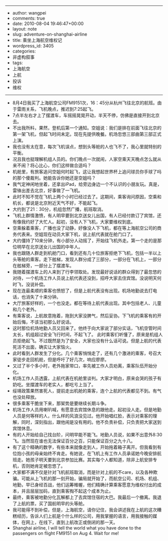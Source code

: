 - --
- author: wangpei
- comments: true
- date: 2010-08-04 19:46:47+00:00
- layout: note
- slug: adventure-on-shanghai-airline
- title: 乘坐上海航空维权记
- wordpress_id: 3405
- categories:
- 非虚构叙事
- tags:
- 上海航空
- 上航
- 投诉
- 维权
- --
- 8月4日我买了上海航空公司FM9151次，16：45分从杭州飞往北京的航班。由于雷雨关系，飞机晚点，推迟到7:25起飞。
- 7点半左右才上了摆渡车，车摇摇晃晃开动，半天不停，仿佛是直接开到北京去。
- 不出我所料，果然，登机后第一个通知。空姐说：我们是排在前面飞往北京的第一架飞机，但起飞时间未定。现在先提供晚餐。机场忽悠三部曲第三部正式上演。
- 我也没有太在意，每次飞机误点，想到头等舱的人也飞不了，我心里就特别的平衡。
- 况且我也挺理解机组人员的。你们晚点一次就闹，人家空乘天天晚点怎么就从来不闹？将心比心，你们这样做合适吗？ 
- 机舱里，有旅客追问空姐何时起飞，这让我想起世界杯上追问球员你手球了吗的那个傻裁判。她能告诉你她还是空姐吗？  
- 我气定神闲地坐着，还拿出iPad，给旁边身边一个不认识的小朋友玩。真是，雷锋出差去北京，好事做了一飞机。
- 此时不知不觉在飞机上两个小时已经过去了。这期间，乘客询问原因，空乘和机长，都说是北京附近天气不好，不能起飞。
- 大约到了21：30分，机组忽然广播，航班取消。
- 飞机上群情激愤，有人明早要到北京送女儿出国，有人已经付款订了宾馆，还有像我约好了大忙人。起初，没有人下飞机，大家要维权到底。
- 空乘躲着乘客，广播也没了动静，好像没人下飞机，都在等上海航空公司的商务代表来。空姐现在动员大家下机，说上航代表就在舱门口了。
- 大约僵持了10来分钟，有小部分人动摇了，开始往飞机外走。第一个走的是那位明早在北京送女儿出国的中年人。
- 我也跟随人群走到机舱门口，看到还有几十位旅客拒绝下飞机，包括一半以上头等舱的乘客。走下舷梯，发现人群分成了三部分，一部分在飞机上，一部分在舷梯旁，一部分上了摆渡车。
- 我随着摆渡车上的人来到了行李领取处。发现最好说话的群众得到了最忽悠的对待，一个机场工作人员说上航代表还没到，招呼大家去住宾馆。没说明天何时飞，没说补偿。
- 现在连最柔顺的乘客也愤怒了，但是上航代表没有出现。机场地勤说去打电话，也消失了十来分钟。
- 大厅旅客好样的，一个也没走。都在等待上航代表出现。其中包括老人、儿童和几个老外。
- 有乘客说，上航故意拖着，拖到大家没脾气，然后妥协。下飞机的乘客有的开始后悔，不该当初那么好说话。 
- 这时那位机场地勤人员又回来了。他终于向大家说了部分实话，飞机空管时间太长，机组超过安全飞行时间，不起飞了。 此时乘客们听懂了，原来是机组人员拒绝起飞。不过既然是为了安全，大家也没有什么话可说。但是上航的代表死活不出面，确实让大家恼火。
- 此时看到人群发生了分化。几个乘客悄悄走了，还有几个激进的乘客，号召大家徒步走回机舱，但是呼吁了好几次，响应廖廖。
- 又过了半个多小时，老外拖家带口，率先被工作人员劝离，乘客队伍开始分化。
- 机场工作人员透露，上航代表在机舱里谈判。大家才明白，原来会哭的孩子有奶吃。坐摆渡车的老实人，都吃亏上当了。
- 绥靖政策果然害死人，提前走出机舱的乘客，连个上航的代表都见不到。有气也没处释放。
- 很多乘客干脆坐下来，那架势是要继续长期斗争。
- 机场工作人员用喇叭喊，有愿意去宾馆休息的跟他走。起初没人走。但是地勤人员是何等样的人，什么样的风浪没见过。他开始唱红脸，表示对乘客的理解，同时，深刻指出，跟他闹是没有用的。他不负责补偿，只负责把大家送到宾馆休息。
- 有的人开始给自己找台阶，问明早能不能飞。地勤人员说，如果不出意外8:30飞。当然现在谁也无法保证百分之百，只能保证百分之九十八。
- 有了这个精确的数字，有些本来就像走到人，开始拖着箱子离开。但我看到有位抱小孩的母亲始终不肯走。有她说，在飞机上有工作人员承诺她今晚安排航班走。她孩子明天要到北京参加比赛。其实每个人都知道，除非上航安排专机，否则她肯定被忽悠了。
- 大家都不满不仅是针对飞机航班取消，而是针对上航的不care，以及各种欺骗。可能从上飞机的那一刻开始，骗局就开始了，而航空公司、机场、机组、地勤，早已身经百战，他们运筹帷幄，他们精确计算乘客愿意为维权付出的成本，并且层层加码，直到乘客掏不起这个成本为止。
- 最终，乘客被地勤分化瓦解都上了去宾馆住宿的大巴。我最后一个撤离。我退了上航的票，买了国航明早的头等舱。
- 我可能得不到补偿，但是，上海航空，请你记住，我会讲述我在上航的这次糟糕经历，告诉人们上航是个什么样的公司，用我掌握的语言，用我接触的媒体，在网上，在线下，直到上航改正或倒闭的那一天。  
- Shanghai airline, I will tell the world what you have done to the passengers on flight FM9151 on Aug 4. Wait for me!
